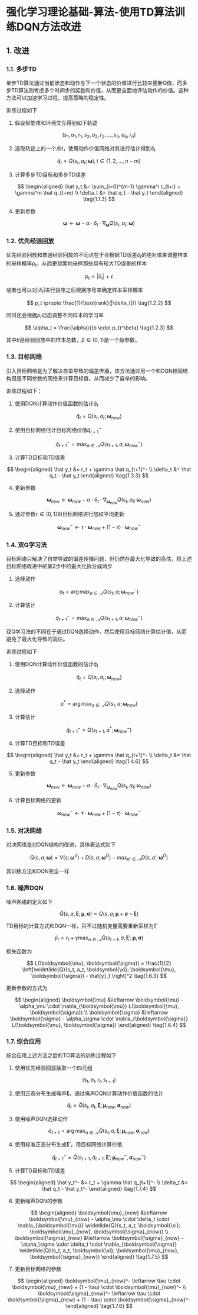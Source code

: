 # 强化学习理论基础-算法-使用TD算法训练DQN方法改进

## 1. 改进

### 1.1. 多步TD

单步TD算法通过当前状态和动作与下一个状态的价值进行比较来更新Q值，而多步TD算法则考虑多个时间步的奖励和价值，从而更全面地评估动作的价值。这种方法可以加速学习过程，提高策略的稳定性。

训练过程如下

1. 假设智能体和环境交互得到如下轨迹

$$
(s_1, a_1, r_1, s_2, a_2, r_2, \ldots, s_n, a_n, r_n) \tag{1.1.1}
$$

2. 选取轨迹上的一个点$t$，使用动作价值网络对其进行估计得到$\hat q_t$

$$
\hat q_t = Q(s_t, a_t; \boldsymbol{\omega}), t \in \{1, 2, \ldots, n-m\} \tag{1.1.2}
$$

3. 计算多步TD目标和多步TD误差

$$
\begin{aligned}
\hat y_t &= \sum_{i=0}^{m-1} \gamma^i r_{t+i} + \gamma^m \hat q_{t+m} \\
\delta_t &= \hat q_t - \hat y_t
\end{aligned} \tag{1.1.3}
$$

4. 更新参数

$$
\boldsymbol{\omega} \leftarrow \boldsymbol{\omega} - \alpha \cdot \delta_t \cdot \nabla_{\boldsymbol{\omega}} Q(s_t, a_t; \boldsymbol{\omega}) \tag{1.1.4}
$$

### 1.2. 优先经验回放

优先经验回放和普通经验回放的不同点在于会根据TD误差$\delta_t$的绝对值来调整样本的采样概率$p_t$，从而更频繁地采样那些具有较大TD误差的样本

$$
p_t \propto |\delta_t| + \epsilon \tag{1.2.1}
$$

或者也可以对$|\delta_t|$进行排序之后根据序号来确定样本采样概率

$$
p_t \propto \frac{1}{\text{rank}(|\delta_t|)} \tag{1.2.2}
$$

同时还会根据$p_t$动态调整不同样本的学习率

$$
\alpha_t = \frac{\alpha}{(b \cdot p_t)^\beta} \tag{1.2.3}
$$

其中$b$是经验回放中的样本总数，$\beta \in (0, 1)$是一个超参数。

### 1.3. 目标网络

引入目标网络是为了解决自举导致的偏差传播，该方法通过另一个和DQN相同结构但是不同参数的网络来计算目标值，从而减少了自举的影响。

训练过程如下：

1. 使用DQN计算动作价值函数的估计$\hat q_t$

$$
\hat q_t = Q(s_t, a_t; \boldsymbol{\omega}_{now}) \tag{1.3.1}
$$

2. 使用目标网络估计目标网络价值$\hat q_{t+1}^-$

$$
\hat q_{t+1}^- = \max_{a \in \mathcal{A}} Q(s_{t+1}, a; \boldsymbol{\omega}_{now}^-) \tag{1.3.2}
$$

3. 计算TD目标和TD误差

$$
\begin{aligned}
\hat y_t &= r_t + \gamma \hat q_{t+1}^- \\
\delta_t &= \hat q_t - \hat y_t
\end{aligned} \tag{1.3.3}
$$

4. 更新参数

$$
\boldsymbol{\omega}_{new} \leftarrow \boldsymbol{\omega}_{now} - \alpha \cdot \delta_t \cdot \nabla_{\boldsymbol{\omega}_{now}} Q(s_t, a_t; \boldsymbol{\omega}_{now}) \tag{1.3.4}
$$

5. 通过参数$\tau \in (0, 1)$对目标网络进行加权平均更新

$$
\boldsymbol{\omega}_{new}^- \leftarrow \tau \cdot \boldsymbol{\omega}_{new} + (1 - \tau) \cdot \boldsymbol{\omega}_{now}^- \tag{1.3.5}
$$

### 1.4. 双Q学习法

目标网络只解决了自举导致的偏差传播问题，但仍然存最大化导致的高估，将上述目标网络改进中的第2步中的最大化拆分成两步

1. 选择动作

$$
a_t = \arg\max_{a \in \mathcal{A}} Q(s_t, a; \boldsymbol{\omega}_{now}^-) \tag{1.4.1}
$$

2. 计算估计

$$
\hat q_{t+1}^- = \max_{a \in \mathcal{A}} Q(s_{t+1}, a; \boldsymbol{\omega}_{now}^-) \tag{1.4.2}
$$

双Q学习法的不同在于通过DQN选择动作，然后使用目标网络计算估计值，从而避免了最大化导致的高估。

训练过程如下

1. 使用DQN计算动作价值函数的估计$\hat q_t$

$$
\hat q_t = Q(s_t, a_t; \boldsymbol{\omega}_{now}) \tag{1.4.3}
$$

2. 选择动作

$$
a^* = \arg\max_{a \in \mathcal{A}} Q(s_t, a; \boldsymbol{\omega}_{now}) \tag{1.4.4}
$$

3. 计算估计

$$
\hat q_{t+1}^- = Q(s_{t+1}, a^*; \boldsymbol{\omega}_{now}^-) \tag{1.4.5}
$$

4. 计算TD目标和TD误差

$$
\begin{aligned}
\hat y_t &= r_t + \gamma \hat q_{t+1}^- \\
\delta_t &= \hat q_t - \hat y_t
\end{aligned} \tag{1.4.6}
$$

5. 更新参数

$$
\boldsymbol{\omega}_{new} \leftarrow \boldsymbol{\omega}_{now} - \alpha \cdot \delta_t \cdot \nabla_{\boldsymbol{\omega}_{now}} Q(s_t, a_t; \boldsymbol{\omega}_{now}) \tag{1.4.7}
$$

6. 计算目标网络的更新

$$
\boldsymbol{\omega}_{new}^- \leftarrow \tau \cdot \boldsymbol{\omega}_{new} + (1 - \tau) \cdot \boldsymbol{\omega}_{now}^- \tag{1.4.8}
$$

### 1.5. 对决网络

对决网络是对DQN结构的改进，具体表达式如下

$$
Q(s, a; \boldsymbol{\omega}) = V(s; \boldsymbol{\omega}^V) + D(s, a; \boldsymbol{\omega}^D) - \max_{a' \in \mathcal{A}} D(s, a'; \boldsymbol{\omega}^D) \tag{1.5.1}
$$

其训练方法和DQN完全一样

### 1.6. 噪声DQN

噪声网络的定义如下

$$
\widetilde{Q}(s, a, \boldsymbol{\xi}; \boldsymbol{\mu}, \boldsymbol{\sigma}) = Q(s, a; \boldsymbol{\mu} + \boldsymbol{\sigma} \circ  \boldsymbol{\xi}) \tag{1.6.1}
$$

TD目标的计算方式和DQN一样，只不过随机变量需要重新采样为$\xi'$

$$
\hat{y}_t = r_t + \gamma \max_{a \in \mathcal{A}} \widetilde{Q}(s_{t+1}, a, \boldsymbol{\xi}'; \boldsymbol{\mu}, \boldsymbol{\sigma}) \tag{1.6.2}
$$

损失函数为

$$
L(\boldsymbol{\mu}, \boldsymbol{\sigma}) = \frac{1}{2} \left[\widetilde{Q}(s_t, a_t, \boldsymbol{\xi}; \boldsymbol{\mu}, \boldsymbol{\sigma})  - \hat{y}_t \right]^2 \tag{1.6.3}
$$

更新参数的方式为

$$
\begin{aligned}
\boldsymbol{\mu} &\leftarrow \boldsymbol{\mu} - \alpha_\mu \cdot \nabla_{\boldsymbol{\mu}} L(\boldsymbol{\mu}, \boldsymbol{\sigma}) \\
\boldsymbol{\sigma} &\leftarrow \boldsymbol{\sigma} - \alpha_\sigma \cdot \nabla_{\boldsymbol{\sigma}} L(\boldsymbol{\mu}, \boldsymbol{\sigma})
\end{aligned} \tag{1.6.4}
$$

### 1.7. 综合应用

综合应用上述方法之后的TD算法的训练过程如下

1. 使用优先经验回放抽取一个四元组

$$
(s_t, a_t, r_t, s_{t+1})
$$

2. 使用正态分布生成噪声$\boldsymbol{\xi}$，通过噪声DQN计算动作价值函数的估计

$$
\hat q_t = \widetilde{Q}(s_t, a_t, \boldsymbol{\xi}; \boldsymbol{\mu}_{now}, \boldsymbol{\sigma}_{now}) \tag{1.7.1}
$$

3. 使用噪声DQN选择动作

$$
\widetilde a_{t+1} = \arg\max_{a \in \mathcal{A}} \widetilde{Q}(s_t, a, \boldsymbol{\xi}; \boldsymbol{\mu}_{now}, \boldsymbol{\sigma}_{now}) \tag{1.7.2}
$$

4. 使用标准正态分布生成$\boldsymbol{\xi}'$，用目标网络计算价值

$$
\hat q_{t+1}^- = \widetilde{Q}(s_{t+1}, \widetilde a_{t+1}, \boldsymbol{\xi}'; \boldsymbol{\mu}_{now}^-, \boldsymbol{\sigma}_{now}^-) \tag{1.7.3}
$$

5. 计算TD目标和TD误差

$$
\begin{aligned}
\hat y_t^- &= r_t + \gamma \hat q_{t+1}^- \\
\delta_t &= \hat q_t - \hat y_t^-
\end{aligned} \tag{1.7.4}
$$

6. 更新噪声DQN的参数

$$
\begin{aligned}
\boldsymbol{\mu}_{new} &\leftarrow \boldsymbol{\mu}_{now} - \alpha_\mu \cdot \delta_t \cdot \nabla_{\boldsymbol{\mu}} \widetilde{Q}(s_t, a_t, \boldsymbol{\xi}; \boldsymbol{\mu}_{now}, \boldsymbol{\sigma}_{now}) \\
\boldsymbol{\sigma}_{new} &\leftarrow \boldsymbol{\sigma}_{now} - \alpha_\sigma \cdot \delta_t \cdot \nabla_{\boldsymbol{\sigma}} \widetilde{Q}(s_t, a_t, \boldsymbol{\xi}; \boldsymbol{\mu}_{now}, \boldsymbol{\sigma}_{now})
\end{aligned} \tag{1.7.5}
$$


7. 更新目标网络的参数

$$
\begin{aligned}
\boldsymbol{\mu}_{new}^- \leftarrow \tau \cdot \boldsymbol{\mu}_{new} + (1 - \tau) \cdot \boldsymbol{\mu}_{now}^- \\
\boldsymbol{\sigma}_{new}^- \leftarrow \tau \cdot \boldsymbol{\sigma}_{new} + (1 - \tau) \cdot \boldsymbol{\sigma}_{now}^-
\end{aligned} \tag{1.7.6}
$$